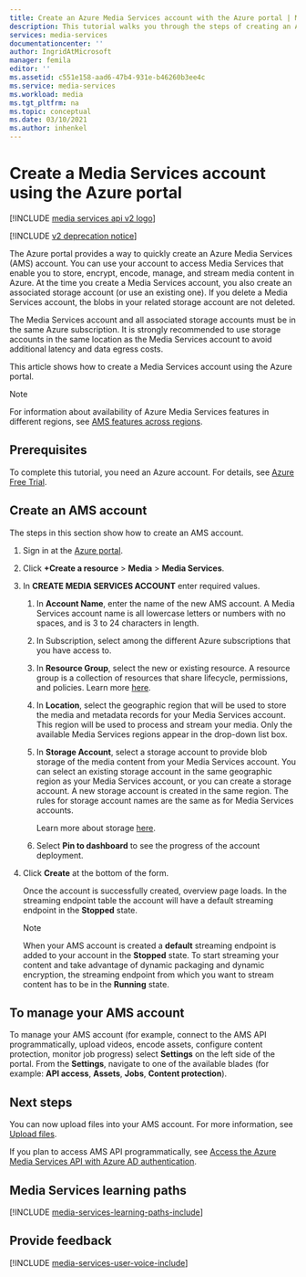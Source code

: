 ```yaml
---
title: Create an Azure Media Services account with the Azure portal | Microsoft Docs
description: This tutorial walks you through the steps of creating an Azure Media Services account with the Azure portal.
services: media-services
documentationcenter: ''
author: IngridAtMicrosoft
manager: femila
editor: ''
ms.assetid: c551e158-aad6-47b4-931e-b46260b3ee4c
ms.service: media-services
ms.workload: media
ms.tgt_pltfrm: na
ms.topic: conceptual
ms.date: 03/10/2021
ms.author: inhenkel
---
```

# Create a Media Services account using the Azure portal

[!INCLUDE [media services api v2 logo](./includes/v2-hr.md)]

[!INCLUDE [v2 deprecation notice](../latest/includes/v2-deprecation-notice.md)]

The Azure portal provides a way to quickly create an Azure Media Services (AMS) account. You can use your account to access Media Services that enable you to store, encrypt, encode, manage, and stream media content in Azure. At the time you create a Media Services account, you also create an associated storage account (or use an existing one). If you delete a Media Services account, the blobs in your related storage account are not deleted.

The Media Services account and all associated storage accounts must be in the same Azure subscription. It is strongly recommended to use storage accounts in the same location as the Media Services account to avoid additional latency and data egress costs.

This article shows how to create a Media Services account using the Azure portal.

> [!NOTE]
> For information about availability of Azure Media Services features in different regions, see [AMS features across regions](availability-regions-v-2.md).

## Prerequisites

To complete this tutorial, you need an Azure account. For details, see [Azure Free Trial](https://azure.microsoft.com/pricing/free-trial/).

## Create an AMS account

The steps in this section show how to create an AMS account.

1. Sign in at the [Azure portal](https://portal.azure.com/).
2. Click **+Create a resource** > **Media** > **Media Services**.
3. In **CREATE MEDIA SERVICES ACCOUNT** enter required values.

   1. In **Account Name**, enter the name of the new AMS account. A Media Services account name is all lowercase letters or numbers with no spaces, and is 3 to 24 characters in length.
   2. In Subscription, select among the different Azure subscriptions that you have access to.
   3. In **Resource Group**, select the new or existing resource.  A resource group is a collection of resources that share lifecycle, permissions, and policies. Learn more [here](../../azure-resource-manager/management/overview.md#resource-groups).
   4. In **Location**,  select the geographic region that will be used to store the media and metadata records for your Media Services account. This  region will be used to process and stream your media. Only the available Media Services regions appear in the drop-down list box. 
   5. In **Storage Account**, select a storage account to provide blob storage of the media content from your Media Services account. You can select an existing storage account in the same geographic region as your Media Services account, or you can create a storage account. A new storage account is created in the same region. The rules for storage account names are the same as for Media Services accounts.

       Learn more about storage [here](../../storage/common/storage-introduction.md).
   6. Select **Pin to dashboard** to see the progress of the account deployment.
4. Click **Create** at the bottom of the form.

    Once the account is successfully created, overview page loads. In the streaming endpoint table the account will have a default streaming endpoint in the **Stopped** state. 

    >[!NOTE]
    >When your AMS account is created a **default** streaming endpoint is added to your account in the **Stopped** state. To start streaming your content and take advantage of dynamic packaging and dynamic encryption, the streaming endpoint from which you want to stream content has to be in the **Running** state. 
   
## To manage your AMS account

To manage your AMS account (for example, connect to the AMS API programmatically, upload videos, encode assets, configure content protection, monitor job progress) select **Settings** on the left side of the portal. From the **Settings**, navigate to one of the available blades (for example: **API access**, **Assets**, **Jobs**, **Content protection**).

## Next steps

You can now upload files into your AMS account. For more information, see [Upload files](media-services-portal-upload-files.md).

If you plan to access AMS API programmatically, see [Access the Azure Media Services API with Azure AD authentication](media-services-use-aad-auth-to-access-ams-api.md).

## Media Services learning paths
[!INCLUDE [media-services-learning-paths-include](../includes/media-services-learning-paths-include.md)]

## Provide feedback
[!INCLUDE [media-services-user-voice-include](../includes/media-services-user-voice-include.md)]
